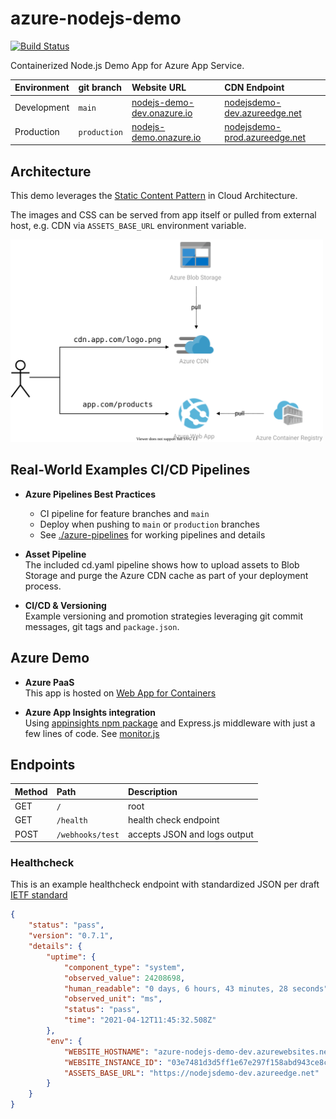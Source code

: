# azure-nodejs-demo

[![Build Status](https://dev.azure.com/julie-msft/public-demos/_apis/build/status/azure-nodejs-demo?branchName=main)](https://dev.azure.com/julie-msft/public-demos/_build/latest?definitionId=5&branchName=main)

Containerized Node.js Demo App for Azure App Service. 

| Environment | git branch | Website URL | CDN Endpoint |
|:--|:--|:--|:--|
| Development | `main` | [nodejs-demo-dev.onazure.io](https://nodejs-demo-dev.onazure.io/) | [nodejsdemo-dev.azureedge.net](https://nodejsdemo-dev.azureedge.net/css/styles.css) |
| Production | `production` | [nodejs-demo.onazure.io](https://nodejs-demo.onazure.io/) | [nodejsdemo-prod.azureedge.net](https://nodejsdemo-prod.azureedge.net/css/styles.css) |


## Architecture 

This demo leverages the [Static Content Pattern](https://docs.microsoft.com/en-us/azure/architecture/patterns/static-content-hosting) in Cloud Architecture.

The images and CSS can be served from app itself or pulled from external host, e.g. CDN via `ASSETS_BASE_URL` environment variable.

<img src="./azure-architecture.svg" alt="Demo Architecture" width="500">

## Real-World Examples CI/CD Pipelines 

- **Azure Pipelines Best Practices** 
  - CI pipeline for feature branches and `main`
  - Deploy when pushing to `main` or `production` branches
  - See [./azure-pipelines](./azure-pipelines) for working pipelines and details

- **Asset Pipeline**  
	The included cd.yaml pipeline shows how to upload assets to Blob Storage and purge the Azure CDN cache as part of your deployment process.

- **CI/CD & Versioning**  
  Example versioning and promotion strategies leveraging git commit messages, git tags and `package.json`.

## Azure Demo

- **Azure PaaS**  
  This app is hosted on [Web App for Containers](https://azure.microsoft.com/en-us/services/app-service/containers/)

- **Azure App Insights integration**  
  Using [appinsights npm package](https://www.npmjs.com/package/applicationinsights) and Express.js middleware with just a few lines of code. See [monitor.js](./app/middleware/monitor.js)


## Endpoints

| Method | Path | Description |
|:--|:--|:--|
| GET | `/` | root |
| GET | `/health` | health check endpoint |
| POST | `/webhooks/test` | accepts JSON and logs output |

### Healthcheck

This is an example healthcheck endpoint with standardized JSON per draft [IETF standard](https://tools.ietf.org/html/draft-inadarei-api-health-check-04)

```json
{
	"status": "pass",
	"version": "0.7.1",
	"details": {
		"uptime": {
			"component_type": "system",
			"observed_value": 24208698,
			"human_readable": "0 days, 6 hours, 43 minutes, 28 seconds",
			"observed_unit": "ms",
			"status": "pass",
			"time": "2021-04-12T11:45:32.508Z"
		},
		"env": {
			"WEBSITE_HOSTNAME": "azure-nodejs-demo-dev.azurewebsites.net",
			"WEBSITE_INSTANCE_ID": "03e7481d3d5ff1e67e297f158abd943ce8c8b920fa55dc7bf0565e86886404a8",
			"ASSETS_BASE_URL": "https://nodejsdemo-dev.azureedge.net"
		}
	}
}
```
